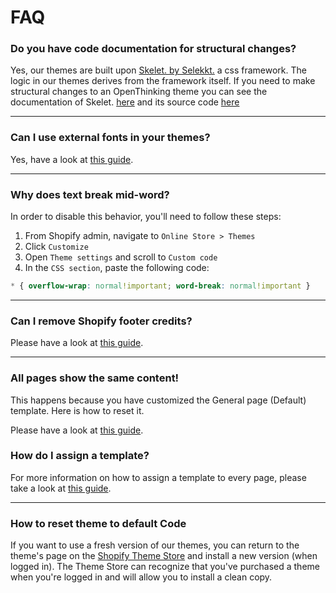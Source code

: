 # FAQ

### Do you have code documentation for structural changes?

Yes, our themes are built upon [Skelet. by Selekkt.](https://selekkt.dk/skelet/v3/) a css framework. The logic in our themes derives from the framework itself. If you need to make structural changes to an OpenThinking theme you can see the documentation of Skelet. [here](https://selekkt.dk/skelet/v3/) and its source code [here](https://cdn.jsdelivr.net/gh/Selekkt/skelet@master/css/skelet.css)

---

### Can I use external fonts in your themes?

Yes, have a look at [this guide](snippets#add-custom-fonts).

---

### Why does text break mid-word?

In order to disable this behavior, you'll need to follow these steps: 

1. From Shopify admin, navigate to `Online Store > Themes`
1. Click `Customize`
1. Open `Theme settings` and scroll to `Custom code`
1. In the `CSS section`, paste the following code:

```css
* { overflow-wrap: normal!important; word-break: normal!important }
```
---

### Can I remove Shopify footer credits?

Please have a look at [this guide](snippets#remove-shopify-credits).

---

### All pages show the same content!
This happens because you have customized the General page (Default) template. Here is how to reset it.
 
Please have a look at [this guide](howto#revert-template).


### How do I assign a template?
For more information on how to assign a template to every page, please take a look at [this guide](howto#templates).

---

### How to reset theme to default Code

If you want to use a fresh version of our themes, you can return to the theme's page on the [Shopify Theme Store](https://themes.shopify.com/themes?q=OpenThinking) and install a new version (when logged in). The Theme Store can recognize that you've purchased a theme when you're logged in and will allow you to install a clean copy.